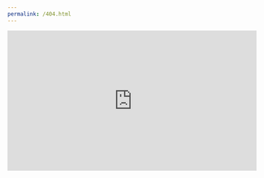 ```yaml
---
permalink: /404.html
---
```

<iframe width="560" height="315" src="https://www.youtube.com/watch?v=XPq3Y3MmnLU?autoplay=1&loop=1&playlist=XPq3Y3MmnLU" frameborder="0" allowfullscreen></iframe>​

